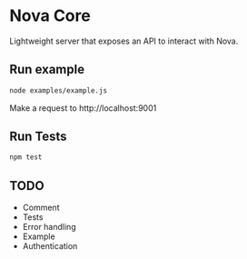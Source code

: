 # Nova Core
Lightweight server that exposes an API to interact with Nova.

## Run example
```bash
node examples/example.js
```
Make a request to http://localhost:9001

## Run Tests
```bash
npm test
```

## TODO
- Comment
- Tests
- Error handling
- Example
- Authentication